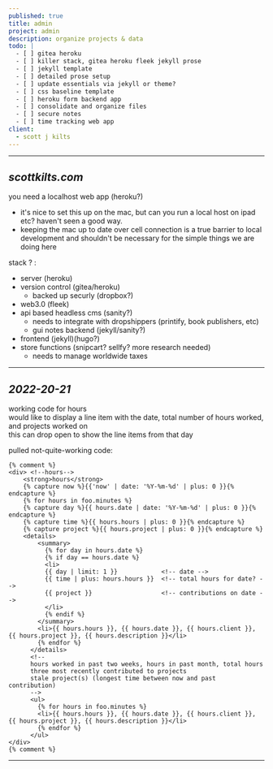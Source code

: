 ```yaml
---
published: true
title: admin
project: admin
description: organize projects & data
todo: |
  - [ ] gitea heroku  
  - [ ] killer stack, gitea heroku fleek jekyll prose  
  - [ ] jekyll template  
  - [ ] detailed prose setup  
  - [ ] update essentials via jekyll or theme?  
  - [ ] css baseline template  
  - [ ] heroku form backend app  
  - [ ] consolidate and organize files  
  - [ ] secure notes  
  - [ ] time tracking web app
client:
  - scott j kilts
---
```

---   
   
*scottkilts.com*  
---  
you need a localhost web app (heroku?)
- it's nice to set this up on the mac, but can you run a local host on ipad etc? haven't seen a good way.
- keeping the mac up to date over cell connection is a true barrier to local development and shouldn't be necessary for the simple things we are doing here
  
stack ? :
- server (heroku)
- version control (gitea/heroku)
	- backed up securly (dropbox?)
- web3.0 (fleek)
- api based headless cms (sanity?)
	- needs to integrate with dropshippers (printify, book publishers, etc)
	- gui notes backend (jekyll/sanity?)
- frontend (jekyll)(hugo?)
- store functions (snipcart? sellfy? more research needed)
	- needs to manage worldwide taxes
  
  
---  
  
*2022-20-21*  
---  
   
working code for hours    
would like to display a line item with the date, total number of hours worked, and projects worked on   
this can drop open to show the line items from that day  
  
pulled not-quite-working code:  

```
{% comment %}
<div> <!--hours-->  
	<strong>hours</strong>    
	{% capture now %}{{'now' | date: '%Y-%m-%d' | plus: 0 }}{% endcapture %}
	{% for hours in foo.minutes %}    
	{% capture day %}{{ hours.date | date: '%Y-%m-%d' | plus: 0 }}{% endcapture %}
	{% capture time %}{{ hours.hours | plus: 0 }}{% endcapture %}
	{% capture project %}{{ hours.project | plus: 0 }}{% endcapture %}
	<details>
		<summary>
          {% for day in hours.date %}
          {% if day == hours.date %}
          <li>
          {{ day | limit: 1 }}            <!-- date -->
          {{ time | plus: hours.hours }}  <!-- total hours for date? -->
          {{ project }}                   <!-- contributions on date -->
          </li>
          {% endif %}
        </summary>
        <li>{{ hours.hours }}, {{ hours.date }}, {{ hours.client }}, {{ hours.project }}, {{ hours.description }}</li>
        {% endfor %}
      </details>      
      <!--
      hours worked in past two weeks, hours in past month, total hours
      three most recently contributed to projects
      stale project(s) (longest time between now and past contribution)
      -->
      <ul>
        {% for hours in foo.minutes %}    
        <li>{{ hours.hours }}, {{ hours.date }}, {{ hours.client }}, {{ hours.project }}, {{ hours.description }}</li>
        {% endfor %}   
      </ul>
</div>
{% comment %}
```
  
   
---  
  